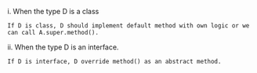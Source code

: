 i.  When the type D is a class

    If D is class, D should implement default method with own logic or we can call A.super.method().

ii. When the type D is an interface.

    If D is interface, D override method() as an abstract method.